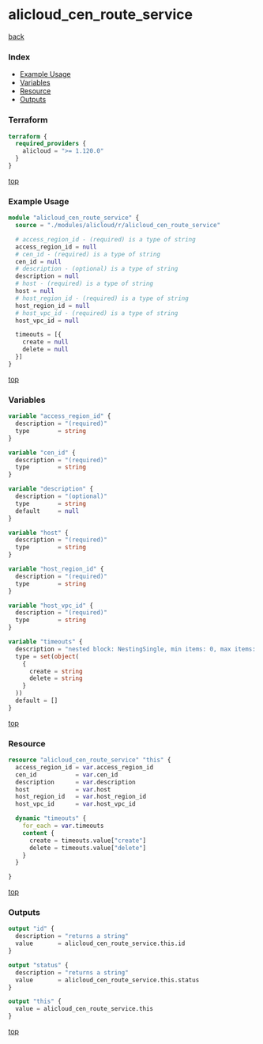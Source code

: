 # alicloud_cen_route_service

[back](../alicloud.md)

### Index

- [Example Usage](#example-usage)
- [Variables](#variables)
- [Resource](#resource)
- [Outputs](#outputs)

### Terraform

```terraform
terraform {
  required_providers {
    alicloud = ">= 1.120.0"
  }
}
```

[top](#index)

### Example Usage

```terraform
module "alicloud_cen_route_service" {
  source = "./modules/alicloud/r/alicloud_cen_route_service"

  # access_region_id - (required) is a type of string
  access_region_id = null
  # cen_id - (required) is a type of string
  cen_id = null
  # description - (optional) is a type of string
  description = null
  # host - (required) is a type of string
  host = null
  # host_region_id - (required) is a type of string
  host_region_id = null
  # host_vpc_id - (required) is a type of string
  host_vpc_id = null

  timeouts = [{
    create = null
    delete = null
  }]
}
```

[top](#index)

### Variables

```terraform
variable "access_region_id" {
  description = "(required)"
  type        = string
}

variable "cen_id" {
  description = "(required)"
  type        = string
}

variable "description" {
  description = "(optional)"
  type        = string
  default     = null
}

variable "host" {
  description = "(required)"
  type        = string
}

variable "host_region_id" {
  description = "(required)"
  type        = string
}

variable "host_vpc_id" {
  description = "(required)"
  type        = string
}

variable "timeouts" {
  description = "nested block: NestingSingle, min items: 0, max items: 0"
  type = set(object(
    {
      create = string
      delete = string
    }
  ))
  default = []
}
```

[top](#index)

### Resource

```terraform
resource "alicloud_cen_route_service" "this" {
  access_region_id = var.access_region_id
  cen_id           = var.cen_id
  description      = var.description
  host             = var.host
  host_region_id   = var.host_region_id
  host_vpc_id      = var.host_vpc_id

  dynamic "timeouts" {
    for_each = var.timeouts
    content {
      create = timeouts.value["create"]
      delete = timeouts.value["delete"]
    }
  }

}
```

[top](#index)

### Outputs

```terraform
output "id" {
  description = "returns a string"
  value       = alicloud_cen_route_service.this.id
}

output "status" {
  description = "returns a string"
  value       = alicloud_cen_route_service.this.status
}

output "this" {
  value = alicloud_cen_route_service.this
}
```

[top](#index)